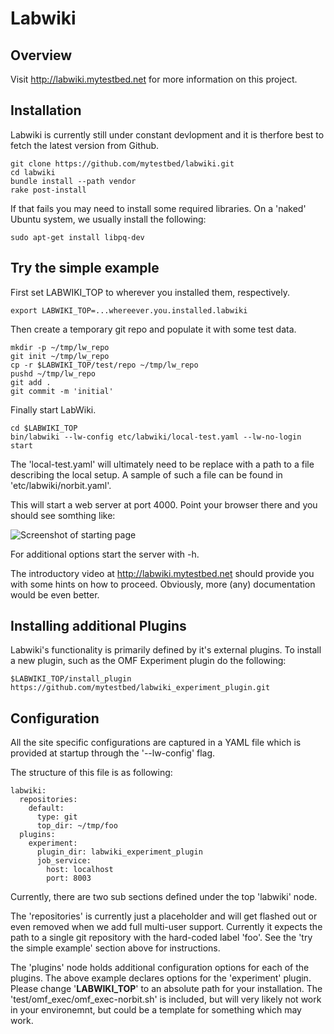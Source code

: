 # Labwiki

## Overview

Visit http://labwiki.mytestbed.net for more information on this project.

## Installation

Labwiki is currently still under constant devlopment and it is therfore best to fetch the latest version
from Github.

    git clone https://github.com/mytestbed/labwiki.git
    cd labwiki
    bundle install --path vendor
    rake post-install

If that fails you may need to install some required libraries. On a 'naked' Ubuntu system, we usually install the following:

    sudo apt-get install libpq-dev

## Try the simple example

First set LABWIKI_TOP to wherever you installed them, respectively.

    export LABWIKI_TOP=...whereever.you.installed.labwiki

Then create a temporary git repo and populate it with some test data.

    mkdir -p ~/tmp/lw_repo
    git init ~/tmp/lw_repo
    cp -r $LABWIKI_TOP/test/repo ~/tmp/lw_repo
    pushd ~/tmp/lw_repo
    git add .
    git commit -m 'initial'

Finally start LabWiki.

    cd $LABWIKI_TOP
    bin/labwiki --lw-config etc/labwiki/local-test.yaml --lw-no-login start

The 'local-test.yaml' will ultimately need to be replace with a path to a file describing the local setup. A sample
of such a file can be found in 'etc/labwiki/norbit.yaml'.

This will start a web server at port 4000. Point your browser there and you should see somthing like:

![Screenshot of starting page](https://raw.github.com/mytestbed/labwiki/master/doc/screenshot.png "Screenshot")

For additional options start the server with -h.

The introductory video at http://labwiki.mytestbed.net should provide you with some hints on how to proceed. Obviously,
more (any) documentation would be even better.

## Installing additional Plugins

Labwiki's functionality is primarily defined by it's external plugins. To install a new plugin, such as the OMF Experiment plugin do the
following:

    $LABWIKI_TOP/install_plugin https://github.com/mytestbed/labwiki_experiment_plugin.git


## Configuration

All the site specific configurations are captured in a YAML file which is provided at startup through
the '--lw-config' flag.

The structure of this file is as following:

    labwiki:
      repositories:
        default:
          type: git
          top_dir: ~/tmp/foo
      plugins:
        experiment:
          plugin_dir: labwiki_experiment_plugin
          job_service:
            host: localhost
            port: 8003

Currently, there are two sub sections defined under the top 'labwiki' node.

The 'repositories' is currently just a placeholder and will get flashed out or even removed
when we add full multi-user support. Currently it expects the path to a single git repository
with the hard-coded label 'foo'. See the 'try the simple example' section above for instructions.

The 'plugins' node holds additional configuration options for each of the plugins. The above
example declares options for the 'experiment' plugin. Please change '__LABWIKI_TOP__' to an absolute path
for your installation. The 'test/omf_exec/omf_exec-norbit.sh' is included, but will very likely not work
in your environemnt, but could be a template for something which may work.


